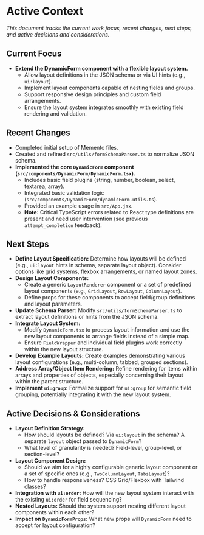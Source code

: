 # Active Context

*This document tracks the current work focus, recent changes, next steps, and active decisions and considerations.*

## Current Focus
- **Extend the DynamicForm component with a flexible layout system.**
  - Allow layout definitions in the JSON schema or via UI hints (e.g., `ui:layout`).
  - Implement layout components capable of nesting fields and groups.
  - Support responsive design principles and custom field arrangements.
  - Ensure the layout system integrates smoothly with existing field rendering and validation.

## Recent Changes
- Completed initial setup of Memento files.
- Created and refined `src/utils/formSchemaParser.ts` to normalize JSON schema.
- **Implemented the core `DynamicForm` component (`src/components/DynamicForm/DynamicForm.tsx`).**
  - Includes basic field plugins (string, number, boolean, select, textarea, array).
  - Integrated basic validation logic (`src/components/DynamicForm/dynamicForm.utils.ts`).
  - Provided an example usage in `src/App.jsx`.
  - **Note:** Critical TypeScript errors related to React type definitions are present and need user intervention (see previous `attempt_completion` feedback).

## Next Steps
- **Define Layout Specification:** Determine how layouts will be defined (e.g., `ui:layout` hints in schema, separate layout object). Consider options like grid systems, flexbox arrangements, or named layout zones.
- **Design Layout Components:**
    - Create a generic `LayoutRenderer` component or a set of predefined layout components (e.g., `GridLayout`, `RowLayout`, `ColumnLayout`).
    - Define props for these components to accept field/group definitions and layout parameters.
- **Update Schema Parser:** Modify `src/utils/formSchemaParser.ts` to extract layout definitions or hints from the JSON schema.
- **Integrate Layout System:**
    - Modify `DynamicForm.tsx` to process layout information and use the new layout components to arrange fields instead of a simple map.
    - Ensure `FieldWrapper` and individual field plugins work correctly within the new layout structure.
- **Develop Example Layouts:** Create examples demonstrating various layout configurations (e.g., multi-column, tabbed, grouped sections).
- **Address Array/Object Item Rendering:** Refine rendering for items within arrays and properties of objects, especially concerning their layout within the parent structure.
- **Implement `ui:group`:** Formalize support for `ui:group` for semantic field grouping, potentially integrating it with the new layout system.

## Active Decisions & Considerations
- **Layout Definition Strategy:**
    - How should layouts be defined? Via `ui:layout` in the schema? A separate `layout` object passed to `DynamicForm`?
    - What level of granularity is needed? Field-level, group-level, or section-level?
- **Layout Component Design:**
    - Should we aim for a highly configurable generic layout component or a set of specific ones (e.g., `TwoColumnLayout`, `TabsLayout`)?
    - How to handle responsiveness? CSS Grid/Flexbox with Tailwind classes?
- **Integration with `ui:order`:** How will the new layout system interact with the existing `ui:order` for field sequencing?
- **Nested Layouts:** Should the system support nesting different layout components within each other?
- **Impact on `DynamicFormProps`:** What new props will `DynamicForm` need to accept for layout configuration?
